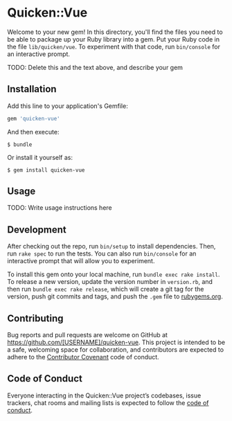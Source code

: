 # Quicken::Vue

Welcome to your new gem! In this directory, you'll find the files you need to be able to package up your Ruby library into a gem. Put your Ruby code in the file `lib/quicken/vue`. To experiment with that code, run `bin/console` for an interactive prompt.

TODO: Delete this and the text above, and describe your gem

## Installation

Add this line to your application's Gemfile:

```ruby
gem 'quicken-vue'
```

And then execute:

    $ bundle

Or install it yourself as:

    $ gem install quicken-vue

## Usage

TODO: Write usage instructions here

## Development

After checking out the repo, run `bin/setup` to install dependencies. Then, run `rake spec` to run the tests. You can also run `bin/console` for an interactive prompt that will allow you to experiment.

To install this gem onto your local machine, run `bundle exec rake install`. To release a new version, update the version number in `version.rb`, and then run `bundle exec rake release`, which will create a git tag for the version, push git commits and tags, and push the `.gem` file to [rubygems.org](https://rubygems.org).

## Contributing

Bug reports and pull requests are welcome on GitHub at https://github.com/[USERNAME]/quicken-vue. This project is intended to be a safe, welcoming space for collaboration, and contributors are expected to adhere to the [Contributor Covenant](http://contributor-covenant.org) code of conduct.

## Code of Conduct

Everyone interacting in the Quicken::Vue project’s codebases, issue trackers, chat rooms and mailing lists is expected to follow the [code of conduct](https://github.com/[USERNAME]/quicken-vue/blob/master/CODE_OF_CONDUCT.md).
